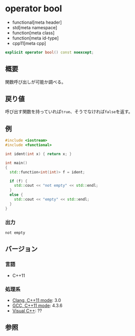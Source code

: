 # operator bool
* functional[meta header]
* std[meta namespace]
* function[meta class]
* function[meta id-type]
* cpp11[meta cpp]

```cpp
explicit operator bool() const noexcept;
```

## 概要
関数呼び出しが可能か調べる。


## 戻り値
呼び出す関数を持っていれば`true`、そうでなければ`false`を返す。


## 例
```cpp example
#include <iostream>
#include <functional>

int ident(int x) { return x; }

int main()
{
  std::function<int(int)> f = ident;

  if (f) {
    std::cout << "not empty" << std::endl;
  }
  else {
    std::cout << "empty" << std::endl;
  }
}
```

### 出力
```
not empty
```


## バージョン
### 言語
- C++11


### 処理系
- [Clang, C++11 mode](/implementation.md#clang): 3.0
- [GCC, C++11 mode](/implementation.md#gcc): 4.3.6
- [Visual C++](/implementation.md#visual_cpp): ??


## 参照

